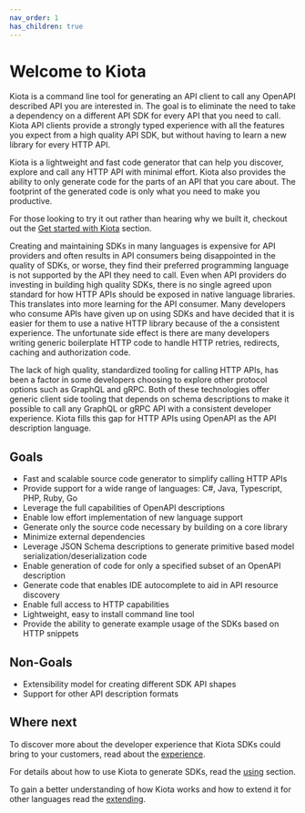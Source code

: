 ```yaml
---
nav_order: 1
has_children: true
---
```


# Welcome to Kiota

Kiota is a command line tool for generating an API client to call any OpenAPI described API you are interested in. The goal is to eliminate the need to take a dependency on a different API SDK for every API that you need to call. Kiota API clients provide a strongly typed experience with all the features you expect from a high quality API SDK, but without having to learn a new library for every HTTP API.
 
 Kiota is a lightweight and fast code generator that can help you discover, explore and call any HTTP API with minimal effort. Kiota also provides the ability to only generate code for the parts of an API that you care about. The footprint of the generated code is only what you need to make you productive. 

For those looking to try it out rather than hearing why we built it, checkout out the [Get started with Kiota](get-started/index.md) section.

Creating and maintaining SDKs in many languages is expensive for API providers and often results in API consumers being disappointed in the quality of SDKs, or worse, they find their preferred programming language is not supported by the API they need to call. Even when API providers do investing in building high quality SDKs, there is no single agreed upon standard for how HTTP APIs should be exposed in native language libraries.  This translates into more learning for the API consumer.  Many developers who consume APIs have given up on using SDKs and have decided that it is easier for them to use a native HTTP library because of the a consistent experience.  The unfortunate side effect is there are many developers writing generic boilerplate HTTP code to handle HTTP retries, redirects, caching and authorization code.

The lack of high quality, standardized tooling for calling HTTP APIs, has been a factor in some developers choosing to explore other protocol options such as GraphQL and gRPC. Both of these technologies offer generic client side tooling that depends on schema descriptions to make it possible to call any GraphQL or gRPC API with a consistent developer experience. Kiota fills this gap for HTTP APIs using OpenAPI as the API description language.  

## Goals

- Fast and scalable source code generator to simplify calling HTTP APIs
- Provide support for a wide range of languages: C#, Java, Typescript, PHP, Ruby, Go
- Leverage the full capabilities of OpenAPI descriptions
- Enable low effort implementation of new language support
- Generate only the source code necessary by building on a core library
- Minimize external dependencies
- Leverage JSON Schema descriptions to generate primitive based model serialization/deserialization code
- Enable generation of code for only a specified subset of an OpenAPI description
- Generate code that enables IDE autocomplete to aid in API resource discovery
- Enable full access to HTTP capabilities
- Lightweight, easy to install command line tool
- Provide the ability to generate example usage of the SDKs based on HTTP snippets

## Non-Goals

- Extensibility model for creating different SDK API shapes
- Support for other API description formats

## Where next

To discover more about the developer experience that Kiota SDKs could bring to your customers, read about the [experience](experience.md).

For details about how to use Kiota to generate SDKs, read the [using](using.md) section.

To gain a better understanding of how Kiota works and how to extend it for other languages read the [extending](extending/index.md).

